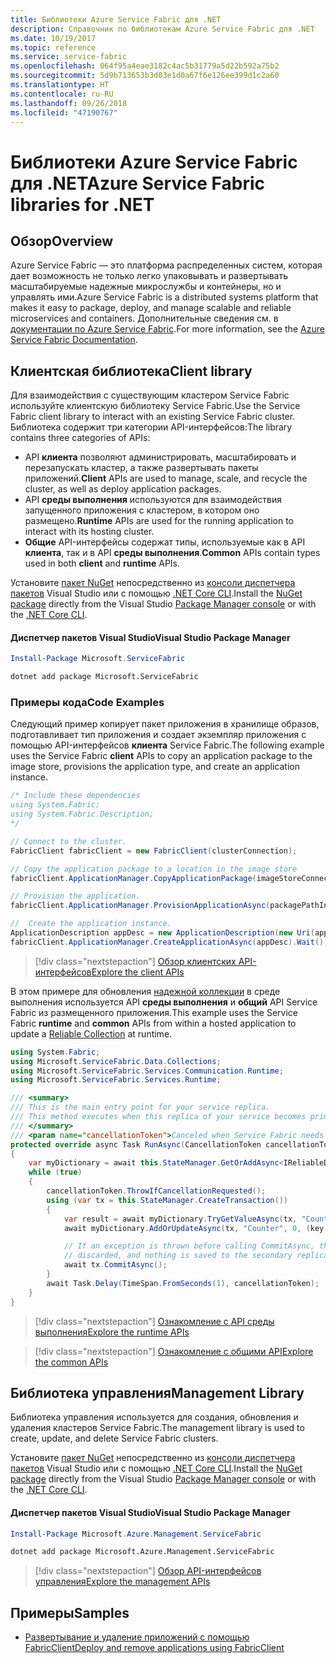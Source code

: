 ```yaml
---
title: Библиотеки Azure Service Fabric для .NET
description: Справочник по библиотекам Azure Service Fabric для .NET
ms.date: 10/19/2017
ms.topic: reference
ms.service: service-fabric
ms.openlocfilehash: 064f95a4eae3182c4ac5b31779a5d22b592a75b2
ms.sourcegitcommit: 5d9b713653b3d03e1d0a67f6e126ee399d1c2a60
ms.translationtype: HT
ms.contentlocale: ru-RU
ms.lasthandoff: 09/26/2018
ms.locfileid: "47190767"
---
```

# <a name="azure-service-fabric-libraries-for-net"></a><span data-ttu-id="eba04-103">Библиотеки Azure Service Fabric для .NET</span><span class="sxs-lookup"><span data-stu-id="eba04-103">Azure Service Fabric libraries for .NET</span></span>

## <a name="overview"></a><span data-ttu-id="eba04-104">Обзор</span><span class="sxs-lookup"><span data-stu-id="eba04-104">Overview</span></span>

<span data-ttu-id="eba04-105">Azure Service Fabric — это платформа распределенных систем, которая дает возможность не только легко упаковывать и развертывать масштабируемые надежные микрослужбы и контейнеры, но и управлять ими.</span><span class="sxs-lookup"><span data-stu-id="eba04-105">Azure Service Fabric is a distributed systems platform that makes it easy to package, deploy, and manage scalable and reliable microservices and containers.</span></span>  <span data-ttu-id="eba04-106">Дополнительные сведения см. в [документации по Azure Service Fabric](/azure/service-fabric/).</span><span class="sxs-lookup"><span data-stu-id="eba04-106">For more information, see the [Azure Service Fabric Documentation](/azure/service-fabric/).</span></span>

## <a name="client-library"></a><span data-ttu-id="eba04-107">Клиентская библиотека</span><span class="sxs-lookup"><span data-stu-id="eba04-107">Client library</span></span>

<span data-ttu-id="eba04-108">Для взаимодействия с существующим кластером Service Fabric используйте клиентскую библиотеку Service Fabric.</span><span class="sxs-lookup"><span data-stu-id="eba04-108">Use the Service Fabric client library to interact with an existing Service Fabric cluster.</span></span>  <span data-ttu-id="eba04-109">Библиотека содержит три категории API-интерфейсов:</span><span class="sxs-lookup"><span data-stu-id="eba04-109">The library contains three categories of APIs:</span></span>

* <span data-ttu-id="eba04-110">API **клиента** позволяют администрировать, масштабировать и перезапускать кластер, а также развертывать пакеты приложений.</span><span class="sxs-lookup"><span data-stu-id="eba04-110">**Client** APIs are used to manage, scale, and recycle the cluster, as well as deploy application packages.</span></span>
* <span data-ttu-id="eba04-111">API **среды выполнения** используются для взаимодействия запущенного приложения с кластером, в котором оно размещено.</span><span class="sxs-lookup"><span data-stu-id="eba04-111">**Runtime** APIs are used for the running application to interact with its hosting cluster.</span></span>
* <span data-ttu-id="eba04-112">**Общие** API-интерфейсы содержат типы, используемые как в API **клиента**, так и в API **среды выполнения**.</span><span class="sxs-lookup"><span data-stu-id="eba04-112">**Common** APIs contain types used in both **client** and **runtime** APIs.</span></span>

<span data-ttu-id="eba04-113">Установите [пакет NuGet](https://www.nuget.org/packages/Microsoft.ServiceFabric) непосредственно из [консоли диспетчера пакетов][PackageManager] Visual Studio или с помощью [.NET Core CLI][DotNetCLI].</span><span class="sxs-lookup"><span data-stu-id="eba04-113">Install the [NuGet package](https://www.nuget.org/packages/Microsoft.ServiceFabric) directly from the Visual Studio [Package Manager console][PackageManager] or with the [.NET Core CLI][DotNetCLI].</span></span>

#### <a name="visual-studio-package-manager"></a><span data-ttu-id="eba04-114">Диспетчер пакетов Visual Studio</span><span class="sxs-lookup"><span data-stu-id="eba04-114">Visual Studio Package Manager</span></span>

```powershell
Install-Package Microsoft.ServiceFabric
```

```bash
dotnet add package Microsoft.ServiceFabric
```

### <a name="code-examples"></a><span data-ttu-id="eba04-115">Примеры кода</span><span class="sxs-lookup"><span data-stu-id="eba04-115">Code Examples</span></span>

<span data-ttu-id="eba04-116">Следующий пример копирует пакет приложения в хранилище образов, подготавливает тип приложения и создает экземпляр приложения с помощью API-интерфейсов **клиента** Service Fabric.</span><span class="sxs-lookup"><span data-stu-id="eba04-116">The following example uses the Service Fabric **client** APIs to copy an application package to the image store, provisions the application type, and create an application instance.</span></span>

```csharp
/* Include these dependencies
using System.Fabric;
using System.Fabric.Description;
*/

// Connect to the cluster.
FabricClient fabricClient = new FabricClient(clusterConnection);

// Copy the application package to a location in the image store
fabricClient.ApplicationManager.CopyApplicationPackage(imageStoreConnectionString, packagePath, packagePathInImageStore);

// Provision the application.
fabricClient.ApplicationManager.ProvisionApplicationAsync(packagePathInImageStore).Wait();

//  Create the application instance.
ApplicationDescription appDesc = new ApplicationDescription(new Uri(appName), appType, appVersion);
fabricClient.ApplicationManager.CreateApplicationAsync(appDesc).Wait();
```

> [!div class="nextstepaction"]
> [<span data-ttu-id="eba04-117">Обзор клиентских API-интерфейсов</span><span class="sxs-lookup"><span data-stu-id="eba04-117">Explore the client APIs</span></span>](/dotnet/api/overview/azure/servicefabric/client)

<span data-ttu-id="eba04-118">В этом примере для обновления [надежной коллекции](/azure/service-fabric/service-fabric-reliable-services-reliable-collections) в среде выполнения используется API **среды выполнения** и **общий** API Service Fabric из размещенного приложения.</span><span class="sxs-lookup"><span data-stu-id="eba04-118">This example uses the Service Fabric **runtime** and **common** APIs from within a hosted application to update a [Reliable Collection](/azure/service-fabric/service-fabric-reliable-services-reliable-collections) at runtime.</span></span>

```csharp
using System.Fabric;
using Microsoft.ServiceFabric.Data.Collections;
using Microsoft.ServiceFabric.Services.Communication.Runtime;
using Microsoft.ServiceFabric.Services.Runtime;

/// <summary>
/// This is the main entry point for your service replica.
/// This method executes when this replica of your service becomes primary and has write status.
/// </summary>
/// <param name="cancellationToken">Canceled when Service Fabric needs to shut down this service replica.</param>
protected override async Task RunAsync(CancellationToken cancellationToken)
{
    var myDictionary = await this.StateManager.GetOrAddAsync<IReliableDictionary<string, long>>("myDictionary");
    while (true)
    {
        cancellationToken.ThrowIfCancellationRequested();
        using (var tx = this.StateManager.CreateTransaction())
        {
            var result = await myDictionary.TryGetValueAsync(tx, "Counter");
            await myDictionary.AddOrUpdateAsync(tx, "Counter", 0, (key, value) => ++value);

            // If an exception is thrown before calling CommitAsync, the transaction aborts, all changes are
            // discarded, and nothing is saved to the secondary replicas.
            await tx.CommitAsync();
        }
        await Task.Delay(TimeSpan.FromSeconds(1), cancellationToken);
    }
}
```

> [!div class="nextstepaction"]
> [<span data-ttu-id="eba04-119">Ознакомление с API среды выполнения</span><span class="sxs-lookup"><span data-stu-id="eba04-119">Explore the runtime APIs</span></span>](/dotnet/api/overview/azure/servicefabric/runtime)

> [!div class="nextstepaction"]
> [<span data-ttu-id="eba04-120">Ознакомление с общими API</span><span class="sxs-lookup"><span data-stu-id="eba04-120">Explore the common APIs</span></span>](/dotnet/api/overview/azure/servicefabric/common)

## <a name="management-library"></a><span data-ttu-id="eba04-121">Библиотека управления</span><span class="sxs-lookup"><span data-stu-id="eba04-121">Management Library</span></span>

<span data-ttu-id="eba04-122">Библиотека управления используется для создания, обновления и удаления кластеров Service Fabric.</span><span class="sxs-lookup"><span data-stu-id="eba04-122">The management library is used to create, update, and delete Service Fabric clusters.</span></span>

<span data-ttu-id="eba04-123">Установите [пакет NuGet](https://www.nuget.org/packages/Microsoft.Azure.Management.ServiceFabric) непосредственно из [консоли диспетчера пакетов][PackageManager] Visual Studio или с помощью [.NET Core CLI][DotNetCLI].</span><span class="sxs-lookup"><span data-stu-id="eba04-123">Install the [NuGet package](https://www.nuget.org/packages/Microsoft.Azure.Management.ServiceFabric) directly from the Visual Studio [Package Manager console][PackageManager] or with the [.NET Core CLI][DotNetCLI].</span></span>

#### <a name="visual-studio-package-manager"></a><span data-ttu-id="eba04-124">Диспетчер пакетов Visual Studio</span><span class="sxs-lookup"><span data-stu-id="eba04-124">Visual Studio Package Manager</span></span>

```powershell
Install-Package Microsoft.Azure.Management.ServiceFabric
```

```bash
dotnet add package Microsoft.Azure.Management.ServiceFabric
```

> [!div class="nextstepaction"]
> [<span data-ttu-id="eba04-125">Обзор API-интерфейсов управления</span><span class="sxs-lookup"><span data-stu-id="eba04-125">Explore the management APIs</span></span>](/dotnet/api/overview/azure/servicefabric/management)

## <a name="samples"></a><span data-ttu-id="eba04-126">Примеры</span><span class="sxs-lookup"><span data-stu-id="eba04-126">Samples</span></span>

* [<span data-ttu-id="eba04-127">Развертывание и удаление приложений с помощью FabricClient</span><span class="sxs-lookup"><span data-stu-id="eba04-127">Deploy and remove applications using FabricClient</span></span>](/azure/service-fabric/service-fabric-deploy-remove-applications-fabricclient)

[PackageManager]: https://docs.microsoft.com/nuget/tools/package-manager-console
[DotNetCLI]: https://docs.microsoft.com/dotnet/core/tools/dotnet-add-package
